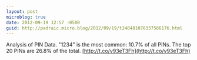 ```yaml
---
layout: post
microblog: true
date: 2012-09-19 12:57 -0500
guid: http://padraic.micro.blog/2012/09/19/t248481076337586176.html
---
```

Analysis of PIN Data. "1234" is the most common: 10.7% of all PINs. The top 20 PINs are 26.8% of the total. [http://t.co/v93eT3Fh](http://t.co/v93eT3Fh)
